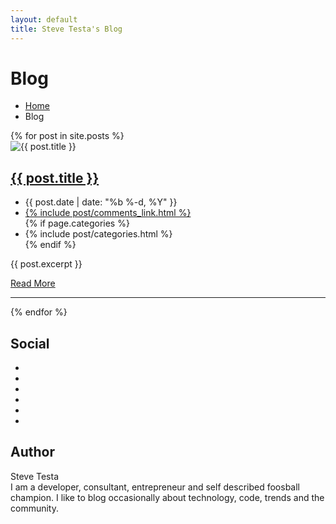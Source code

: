 ```yaml
---
layout: default
title: Steve Testa's Blog
---
```

<div class="breadcrumbs">
    <div class="container">
        <h1 class="pull-left">Blog</h1>
        <ul class="pull-right breadcrumb">
            <li><a href="/">Home</a></li>
            <li class="active">Blog</li>
        </ul>
    </div>
</div>

<div class="container content">		
	<div class="row blog-page">    
        <!-- Left Sidebar -->
    	<div class="col-md-9 md-margin-bottom-40">
            {% for post in site.posts %}
            <div class="row blog blog-medium margin-bottom-40">
                <div class="col-md-5">
                    <img class="img-responsive lazy" data-original="{{ post.thumbnail }}" src="http://fpoimg.com/440x270" alt="{{ post.title }}">
                </div>    
                <div class="col-md-7">
                    <h2><a href="{{ post.url }}">{{ post.title }}</a></h2>
                    <ul class="list-unstyled list-inline blog-info">
                        <li><i class="fa fa-calendar"></i> {{ post.date | date: "%b %-d, %Y" }}</li>
                        <li><i class="fa fa-comments"></i> <a href="#">{% include post/comments_link.html %}</a></li>
                        {% if page.categories %}<li><i class="fa fa-tags"></i> {% include post/categories.html %}</li>{% endif %}
                    </ul>
                    <p>{{ post.excerpt }}</p>
                    <p><a class="btn-u btn-u-sm" href="{{ post.url }}">Read More <i class="fa fa-angle-double-right margin-left-5"></i></a></p>
                </div>    
            </div>
            <hr class="margin-bottom-40" />
			{% endfor %}
		</div>
		<div class="col-md-3">
            <div class="magazine-sb-social margin-bottom-30">
                <div class="headline headline-md"><h2>Social</h2></div>
                <ul class="social-icons social-icons-color">
                    <li><a class="social_rss" data-original-title="Feed" href="/steve/blog/feed.xml"></a></li>
                    <li><a class="social_twitter" data-original-title="Twitter" href="https://twitter.com/steven_testa" rel="me"></a></li>
                    <li><a class="social_facebook" data-original-title="Facebook" href="https://www.facebook.com/steven.testa" rel="me"></a></li>
                    <li><a class="social_googleplus" data-original-title="Google Plus" href="https://plus.google.com/114388532024454912535/about" rel="me"></a></li>
                    <li><a class="social_linkedin" data-original-title="LinkedIn" href="http://www.linkedin.com/in/stevendtesta"></a></li>
                    <li><a class="social_github" data-original-title="Github" href="{{ site.github_repo_url }}"></a></li>
                </ul>
                <div class="clearfix"></div>                
            </div>
			<div class="posts margin-bottom-40">
            <div class="headline headline-md"><h2>Author</h2></div>
                <p>Steve Testa <br />I am a developer, consultant, entrepreneur and self described foosball champion. I like to blog occasionally about technology, code, trends and the community.</p>
	        </div>
		</div>      
	</div>
</div>